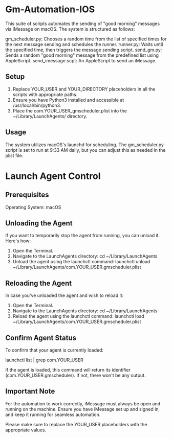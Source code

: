 # Gm-Automation-IOS

This suite of scripts automates the sending of "good morning" messages via iMessage on macOS. The system is structured as follows:

gm_scheduler.py: Chooses a random time from the list of specified times for the next message sending and schedules the runner.
runner.py: Waits until the specified time, then triggers the message sending script.
send_gm.py: Sends a random "good morning" message from the predefined list using AppleScript.
send_imessage.scpt: An AppleScript to send an iMessage.

## Setup
1. Replace YOUR_USER and YOUR_DIRECTORY placeholders in all the scripts with appropriate paths.
2. Ensure you have Python3 installed and accessible at /usr/local/bin/python3.
3. Place the com.YOUR_USER_gmscheduler.plist into the ~/Library/LaunchAgents/ directory.

## Usage
The system utilizes macOS's launchd for scheduling. The gm_scheduler.py script is set to run at 9:33 AM daily, but you can adjust this as needed in the plist file.

# Launch Agent Control

## Prerequisites
Operating System: macOS

## Unloading the Agent
If you want to temporarily stop the agent from running, you can unload it. Here's how:

1. Open the Terminal.
2. Navigate to the LaunchAgents directory:
   cd ~/Library/LaunchAgents
3. Unload the agent using the launchctl command:
   launchctl unload ~/Library/LaunchAgents/com.YOUR_USER.gmscheduler.plist

## Reloading the Agent
In case you've unloaded the agent and wish to reload it:

1. Open the Terminal.
2. Navigate to the LaunchAgents directory:
   cd ~/Library/LaunchAgents
3. Reload the agent using the launchctl command:
   launchctl load ~/Library/LaunchAgents/com.YOUR_USER.gmscheduler.plist

## Confirm Agent Status
To confirm that your agent is currently loaded:

launchctl list | grep com.YOUR_USER

If the agent is loaded, this command will return its identifier (com.YOUR_USER.gmscheduler). If not, there won't be any output.

## Important Note
For the automation to work correctly, iMessage must always be open and running on the machine. Ensure you have iMessage set up and signed in, and keep it running for seamless automation.

Please make sure to replace the YOUR_USER placeholders with the appropriate values.






